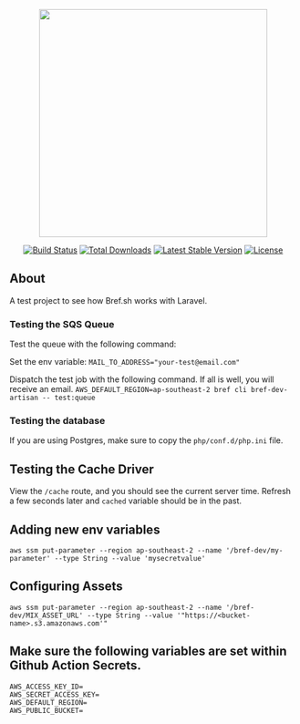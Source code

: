 <p align="center"><a href="https://laravel.com" target="_blank"><img src="https://raw.githubusercontent.com/laravel/art/master/logo-lockup/5%20SVG/2%20CMYK/1%20Full%20Color/laravel-logolockup-cmyk-red.svg" width="400"></a></p>

<p align="center">
<a href="https://travis-ci.org/laravel/framework"><img src="https://travis-ci.org/laravel/framework.svg" alt="Build Status"></a>
<a href="https://packagist.org/packages/laravel/framework"><img src="https://img.shields.io/packagist/dt/laravel/framework" alt="Total Downloads"></a>
<a href="https://packagist.org/packages/laravel/framework"><img src="https://img.shields.io/packagist/v/laravel/framework" alt="Latest Stable Version"></a>
<a href="https://packagist.org/packages/laravel/framework"><img src="https://img.shields.io/packagist/l/laravel/framework" alt="License"></a>
</p>

## About
A test project to see how Bref.sh works with Laravel.

### Testing the SQS Queue
Test the queue with the following command:

Set the env variable:
`MAIL_TO_ADDRESS="your-test@email.com"`

Dispatch the test job with the following command.  If all is well, you will receive an email.
`AWS_DEFAULT_REGION=ap-southeast-2 bref cli bref-dev-artisan -- test:queue`

### Testing the database
If you are using Postgres, make sure to copy the `php/conf.d/php.ini` file.

## Testing the Cache Driver
View the `/cache` route, and you should see the current server time.  Refresh a few seconds later and `cached` variable should be in the past.

## Adding new env variables
`aws ssm put-parameter --region ap-southeast-2 --name '/bref-dev/my-parameter' --type String --value 'mysecretvalue'`

## Configuring Assets
`aws ssm put-parameter --region ap-southeast-2 --name '/bref-dev/MIX_ASSET_URL' --type String --value '"https://<bucket-name>.s3.amazonaws.com'"`

## Make sure the following variables are set within Github Action Secrets.
```dotenv
AWS_ACCESS_KEY_ID=
AWS_SECRET_ACCESS_KEY=
AWS_DEFAULT_REGION=
AWS_PUBLIC_BUCKET=
```
